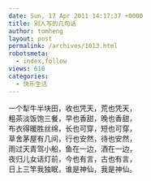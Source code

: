 ```yaml
---
date: Sun, 17 Apr 2011 14:17:37 +0000
title: 别人写的几句话
author: tomheng
layout: post
permalink: /archives/1013.html
robotsmeta:
  - index,follow
views: 618
categories:
  - 快乐生活
---
```

一个犁牛半块田，收也凭天，荒也凭天，  
粗茶淡饭饱三餐，早也香甜，晚也香甜，  
布衣得暖胜丝绵，长也可穿，短也可穿，  
草舍茅屋有几间，行也安然，待也安然，  
雨过天青驾小船，鱼在一边，酒在一边，  
夜归儿女话灯前，今也有言，古也有言，  
日上三竿我独眠，谁是神仙，我是神仙。

